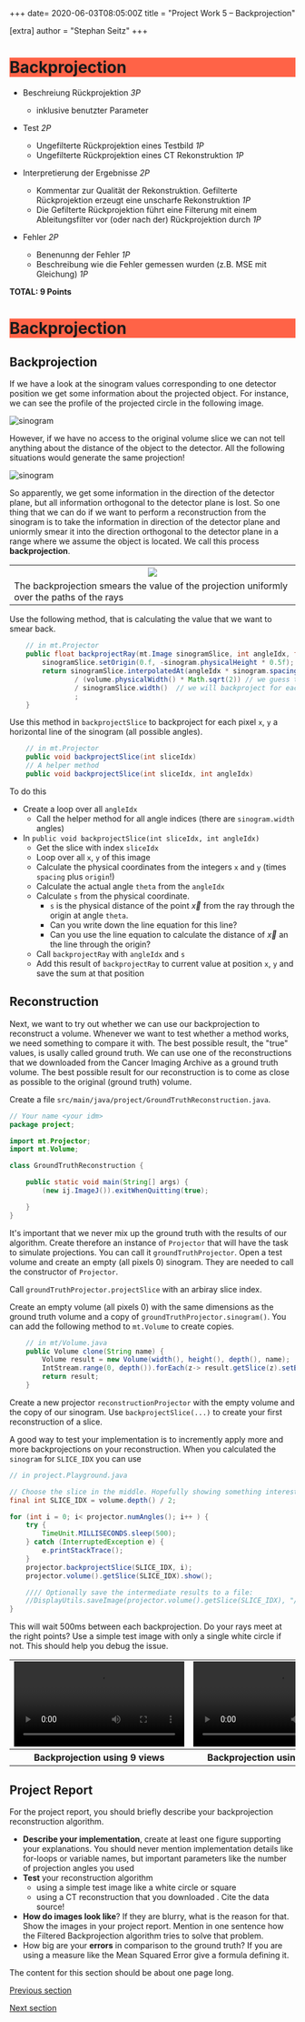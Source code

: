 +++
date= 2020-06-03T08:05:00Z
title = "Project Work 5 – Backprojection"

[extra]
author = "Stephan Seitz"
+++

<h1 style="background-color:Tomato;">Backprojection</h1>

- Beschreiung Rückprojektion *3P*
    - inklusive benutzter Parameter

- Test *2P*
    - Ungefilterte Rückprojektion eines Testbild *1P*
    - Ungefilterte Rückprojektion eines CT Rekonstruktion *1P*

- Interpretierung der Ergebnisse *2P*
    - Kommentar zur Qualität der Rekonstruktion. Gefilterte Rückprojektion erzeugt eine unscharfe Rekonstruktion *1P*
    - Die Gefilterte Rückprojektion führt eine Filterung  mit einem Ableitungsfilter vor (oder nach der) Rückprojektion durch *1P*

- Fehler *2P*
    - Benenunng der Fehler *1P*
    - Beschreibung wie die Fehler gemessen wurden (z.B. MSE mit Gleichung) *1P*

**TOTAL: 9 Points**

<h1 style="background-color:Tomato;">Backprojection</h1>

## Backprojection

If we have a look at the sinogram values corresponding to one detector position we get some information about the projected object.
For instance, we can see the profile of the projected circle in the following image.

![sinogram](../sinogram.png)

However, if we have no access to the original volume slice we can not tell anything about the distance of the object to the detector.
All the following situations would generate the same projection!


![sinogram](../projection_distance.png)

So apparently, we get some information in the direction of the detector plane, but all information orthogonal to the detector plane
is lost.
So one thing that we can do if we want to perform a reconstruction from the sinogram is to take the information in direction of the detector plane
and uniormly smear it into the direction orthogonal to the detector plane in a range where we assume the object is located.
We call this process **backprojection**.

<table>
<tr>
    <th><img align="center" src="../backprojection.png" ></th>
<tr>
<tr>
    <td>The backprojection smears the value of the projection uniformly over the paths of the rays</td>
<tr>
</table>

Use the following method, that is calculating the value that we want to smear back.
```java
    // in mt.Projector
    public float backprojectRay(mt.Image sinogramSlice, int angleIdx, float s) {
        sinogramSlice.setOrigin(0.f, -sinogram.physicalHeight * 0.5f);
        return sinogramSlice.interpolatedAt(angleIdx * sinogram.spacing, s) // * sinogram.spacing is necessary because spacing is not valid for our angle indices (actually each coordinate should have their own spacing. That's the revenge for us being lazy.).
                / (volume.physicalWidth() * Math.sqrt(2)) // we guess that this is the size of our object, diagonal of our slice
                / sinogramSlice.width()  // we will backproject for each angle. We can take the mean of all angle position that we have here.
                ;
    }
```
Use this method in `backprojectSlice` to backproject for each pixel `x`, `y` a horizontal line of the sinogram (all possible angles).

```java
    // in mt.Projector
    public void backprojectSlice(int sliceIdx)
    // A helper method
    public void backprojectSlice(int sliceIdx, int angleIdx)
```

To do this 

- Create a loop over all `angleIdx`
    - Call the helper method for all angle indices (there are `sinogram.width` angles)
- In `public void backprojectSlice(int sliceIdx, int angleIdx)`
    - Get the slice with index `sliceIdx`
    - Loop over all `x`, `y` of this image
    - Calculate the physical coordinates from the integers `x` and `y` (times `spacing` plus `origin`!)
    - Calculate the actual angle `theta` from the `angleIdx`
    - Calculate `s` from the physical coordinate.
      - `s` is the physical distance of the point $\vec{x}$ from the ray through the origin at angle `theta`.
      - Can you write down the line equation for this line?
      - Can you use the line equation to calculate the distance of $\vec{x}$ an the line through the origin?
    - Call `backprojectRay` with `angleIdx` and `s`
    - Add this result of `backprojectRay` to current value at position `x`, `y` and save the sum at that position

<!--*Hint: You may have seen that all the CT reconstructions from the Cancer Imaging Archive contain only image information-->
<!--within a circular region. If you want to, you can only regard `x`,`y` coordinates within that region or set them to 0 after-->
<!--the backprojection. If you do that, you should mention it in the project report.*-->


## Reconstruction

Next, we want to try out whether we can use our backprojection to reconstruct a volume.
Whenever we want to test whether a method works, we need something to compare it with.
The best possible result, the "true" values, is usally called ground truth.
We can use one of the reconstructions that we downloaded from the Cancer Imaging Archive as a ground truth volume.
The best possible result for our reconstruction is to come as close as possible to the original (ground truth) volume.

Create a file `src/main/java/project/GroundTruthReconstruction.java`.

```java
// Your name <your idm>
package project;

import mt.Projector;
import mt.Volume;

class GroundTruthReconstruction {

    public static void main(String[] args) {
        (new ij.ImageJ()).exitWhenQuitting(true);

    }
}
```

It's important that we never mix up the ground truth with the results of our algorithm.
Create therefore an instance of `Projector` that will have the task to simulate projections.
You can call it `groundTruthProjector`.
Open a test volume and create an empty (all pixels 0) sinogram. They are needed to call the constructor of `Projector`.

Call `groundTruthProjector.projectSlice` with an arbiray slice index.
<!--You get the generated sinogram slice with `groundTruthProjector.sinogram().getSlice(...)`.-->

Create an empty volume (all pixels 0)  with the same dimensions as the ground truth volume and a copy of `groundTruthProjector.sinogram()`.
You can add the following method to `mt.Volume` to create copies.

```java
    // in mt/Volume.java
    public Volume clone(String name) {
        Volume result = new Volume(width(), height(), depth(), name);
        IntStream.range(0, depth()).forEach(z-> result.getSlice(z).setBuffer(Arrays.copyOf(slices[z].buffer(), slices[z].buffer().length)));
        return result;
    }
```

Create a new projector `reconstructionProjector` with the empty volume and the copy of our sinogram.
Use `backprojectSlice(...)` to create your first reconstruction of a slice.

A good way to test your implementation is to incremently apply more and more backprojections on your reconstruction.
When you calculated the `sinogram` for `SLICE_IDX` you can use

```java
// in project.Playground.java

// Choose the slice in the middle. Hopefully showing something interesting.
final int SLICE_IDX = volume.depth() / 2;

for (int i = 0; i< projector.numAngles(); i++ ) {
    try {
        TimeUnit.MILLISECONDS.sleep(500);
    } catch (InterruptedException e) {
        e.printStackTrace();
    }
    projector.backprojectSlice(SLICE_IDX, i);
    projector.volume().getSlice(SLICE_IDX).show();

    //// Optionally save the intermediate results to a file:
    //DisplayUtils.saveImage(projector.volume().getSlice(SLICE_IDX), "/media/dos/shepp_9_"+i+".png");
}
```

This will wait 500ms between each backprojection. Do your rays meet at the right points? Use a simple test image with
only a single white circle if not. This should help you debug the issue.

<table>
    <tr>
        <td> 
            <video controls loop width="300">
            <source src="../shepp_9_cropped.webm" type="video/webm">
            </video> 
        </td>
        <td> 
            <video controls loop width="300">
            <source src="../shepp_100_cropped.webm" type="video/webm">
            </video> 
        </td>
    </tr>
    <tr>
        <th>Backprojection using 9 views</th>
        <th>Backprojection using 100 views</th>
    </tr>
</table>



## Project Report

For the project report, you should briefly describe your backprojection reconstruction algorithm.

- **Describe your implementation**, create at least one figure supporting your explanations.
You should never mention implementation details like for-loops or variable names, but important parameters like the number
of projection angles you used
- **Test** your reconstruction algorithm
    - using a simple test image like a white circle or square
    - using a CT reconstruction that you downloaded . Cite the data source!
- **How do images look like**? If they are blurry, what is the reason for that.
Show the images in your project report.
Mention in one sentence how the Filtered Backprojection algorithm tries to solve that problem.
- How big are your **errors** in comparison to the ground truth? If you are using a measure like the Mean Squared Error give
a formula defining it.


The content for this section should be about one page long. 

[Previous section](../sinogram)

[Next section](../reconstruction)

